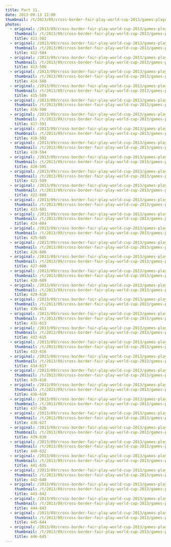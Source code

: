 ```yaml
---
title: Part 11.
date: 2013-09-13 12:00
thumbnail: /t/2013/09/cross-border-fair-play-world-cup-2013/games-players-supporters/part-11/411-582.jpg
photos:
  - original: /2013/09/cross-border-fair-play-world-cup-2013/games-players-supporters/part-11/411-582.jpg
    thumbnail: /t/2013/09/cross-border-fair-play-world-cup-2013/games-players-supporters/part-11/411-582.jpg
    title: 411-582
  - original: /2013/09/cross-border-fair-play-world-cup-2013/games-players-supporters/part-11/412-584.jpg
    thumbnail: /t/2013/09/cross-border-fair-play-world-cup-2013/games-players-supporters/part-11/412-584.jpg
    title: 412-584
  - original: /2013/09/cross-border-fair-play-world-cup-2013/games-players-supporters/part-11/413-586.jpg
    thumbnail: /t/2013/09/cross-border-fair-play-world-cup-2013/games-players-supporters/part-11/413-586.jpg
    title: 413-586
  - original: /2013/09/cross-border-fair-play-world-cup-2013/games-players-supporters/part-11/414-588.jpg
    thumbnail: /t/2013/09/cross-border-fair-play-world-cup-2013/games-players-supporters/part-11/414-588.jpg
    title: 414-588
  - original: /2013/09/cross-border-fair-play-world-cup-2013/games-players-supporters/part-11/415-589.jpg
    thumbnail: /t/2013/09/cross-border-fair-play-world-cup-2013/games-players-supporters/part-11/415-589.jpg
    title: 415-589
  - original: /2013/09/cross-border-fair-play-world-cup-2013/games-players-supporters/part-11/416-590.jpg
    thumbnail: /t/2013/09/cross-border-fair-play-world-cup-2013/games-players-supporters/part-11/416-590.jpg
    title: 416-590
  - original: /2013/09/cross-border-fair-play-world-cup-2013/games-players-supporters/part-11/417-591.jpg
    thumbnail: /t/2013/09/cross-border-fair-play-world-cup-2013/games-players-supporters/part-11/417-591.jpg
    title: 417-591
  - original: /2013/09/cross-border-fair-play-world-cup-2013/games-players-supporters/part-11/418-593.jpg
    thumbnail: /t/2013/09/cross-border-fair-play-world-cup-2013/games-players-supporters/part-11/418-593.jpg
    title: 418-593
  - original: /2013/09/cross-border-fair-play-world-cup-2013/games-players-supporters/part-11/419-594.jpg
    thumbnail: /t/2013/09/cross-border-fair-play-world-cup-2013/games-players-supporters/part-11/419-594.jpg
    title: 419-594
  - original: /2013/09/cross-border-fair-play-world-cup-2013/games-players-supporters/part-11/420-595.jpg
    thumbnail: /t/2013/09/cross-border-fair-play-world-cup-2013/games-players-supporters/part-11/420-595.jpg
    title: 420-595
  - original: /2013/09/cross-border-fair-play-world-cup-2013/games-players-supporters/part-11/421-599.jpg
    thumbnail: /t/2013/09/cross-border-fair-play-world-cup-2013/games-players-supporters/part-11/421-599.jpg
    title: 421-599
  - original: /2013/09/cross-border-fair-play-world-cup-2013/games-players-supporters/part-11/422-600.jpg
    thumbnail: /t/2013/09/cross-border-fair-play-world-cup-2013/games-players-supporters/part-11/422-600.jpg
    title: 422-600
  - original: /2013/09/cross-border-fair-play-world-cup-2013/games-players-supporters/part-11/423-601.jpg
    thumbnail: /t/2013/09/cross-border-fair-play-world-cup-2013/games-players-supporters/part-11/423-601.jpg
    title: 423-601
  - original: /2013/09/cross-border-fair-play-world-cup-2013/games-players-supporters/part-11/424-604.jpg
    thumbnail: /t/2013/09/cross-border-fair-play-world-cup-2013/games-players-supporters/part-11/424-604.jpg
    title: 424-604
  - original: /2013/09/cross-border-fair-play-world-cup-2013/games-players-supporters/part-11/425-605.jpg
    thumbnail: /t/2013/09/cross-border-fair-play-world-cup-2013/games-players-supporters/part-11/425-605.jpg
    title: 425-605
  - original: /2013/09/cross-border-fair-play-world-cup-2013/games-players-supporters/part-11/426-606.jpg
    thumbnail: /t/2013/09/cross-border-fair-play-world-cup-2013/games-players-supporters/part-11/426-606.jpg
    title: 426-606
  - original: /2013/09/cross-border-fair-play-world-cup-2013/games-players-supporters/part-11/427-608.jpg
    thumbnail: /t/2013/09/cross-border-fair-play-world-cup-2013/games-players-supporters/part-11/427-608.jpg
    title: 427-608
  - original: /2013/09/cross-border-fair-play-world-cup-2013/games-players-supporters/part-11/428-609.jpg
    thumbnail: /t/2013/09/cross-border-fair-play-world-cup-2013/games-players-supporters/part-11/428-609.jpg
    title: 428-609
  - original: /2013/09/cross-border-fair-play-world-cup-2013/games-players-supporters/part-11/429-610.jpg
    thumbnail: /t/2013/09/cross-border-fair-play-world-cup-2013/games-players-supporters/part-11/429-610.jpg
    title: 429-610
  - original: /2013/09/cross-border-fair-play-world-cup-2013/games-players-supporters/part-11/430-611.jpg
    thumbnail: /t/2013/09/cross-border-fair-play-world-cup-2013/games-players-supporters/part-11/430-611.jpg
    title: 430-611
  - original: /2013/09/cross-border-fair-play-world-cup-2013/games-players-supporters/part-11/431-613.jpg
    thumbnail: /t/2013/09/cross-border-fair-play-world-cup-2013/games-players-supporters/part-11/431-613.jpg
    title: 431-613
  - original: /2013/09/cross-border-fair-play-world-cup-2013/games-players-supporters/part-11/432-615.jpg
    thumbnail: /t/2013/09/cross-border-fair-play-world-cup-2013/games-players-supporters/part-11/432-615.jpg
    title: 432-615
  - original: /2013/09/cross-border-fair-play-world-cup-2013/games-players-supporters/part-11/433-616.jpg
    thumbnail: /t/2013/09/cross-border-fair-play-world-cup-2013/games-players-supporters/part-11/433-616.jpg
    title: 433-616
  - original: /2013/09/cross-border-fair-play-world-cup-2013/games-players-supporters/part-11/434-617.jpg
    thumbnail: /t/2013/09/cross-border-fair-play-world-cup-2013/games-players-supporters/part-11/434-617.jpg
    title: 434-617
  - original: /2013/09/cross-border-fair-play-world-cup-2013/games-players-supporters/part-11/435-618.jpg
    thumbnail: /t/2013/09/cross-border-fair-play-world-cup-2013/games-players-supporters/part-11/435-618.jpg
    title: 435-618
  - original: /2013/09/cross-border-fair-play-world-cup-2013/games-players-supporters/part-11/436-619.jpg
    thumbnail: /t/2013/09/cross-border-fair-play-world-cup-2013/games-players-supporters/part-11/436-619.jpg
    title: 436-619
  - original: /2013/09/cross-border-fair-play-world-cup-2013/games-players-supporters/part-11/437-620.jpg
    thumbnail: /t/2013/09/cross-border-fair-play-world-cup-2013/games-players-supporters/part-11/437-620.jpg
    title: 437-620
  - original: /2013/09/cross-border-fair-play-world-cup-2013/games-players-supporters/part-11/438-627.jpg
    thumbnail: /t/2013/09/cross-border-fair-play-world-cup-2013/games-players-supporters/part-11/438-627.jpg
    title: 438-627
  - original: /2013/09/cross-border-fair-play-world-cup-2013/games-players-supporters/part-11/439-630.jpg
    thumbnail: /t/2013/09/cross-border-fair-play-world-cup-2013/games-players-supporters/part-11/439-630.jpg
    title: 439-630
  - original: /2013/09/cross-border-fair-play-world-cup-2013/games-players-supporters/part-11/440-632.jpg
    thumbnail: /t/2013/09/cross-border-fair-play-world-cup-2013/games-players-supporters/part-11/440-632.jpg
    title: 440-632
  - original: /2013/09/cross-border-fair-play-world-cup-2013/games-players-supporters/part-11/441-635.jpg
    thumbnail: /t/2013/09/cross-border-fair-play-world-cup-2013/games-players-supporters/part-11/441-635.jpg
    title: 441-635
  - original: /2013/09/cross-border-fair-play-world-cup-2013/games-players-supporters/part-11/442-640.jpg
    thumbnail: /t/2013/09/cross-border-fair-play-world-cup-2013/games-players-supporters/part-11/442-640.jpg
    title: 442-640
  - original: /2013/09/cross-border-fair-play-world-cup-2013/games-players-supporters/part-11/443-642.jpg
    thumbnail: /t/2013/09/cross-border-fair-play-world-cup-2013/games-players-supporters/part-11/443-642.jpg
    title: 443-642
  - original: /2013/09/cross-border-fair-play-world-cup-2013/games-players-supporters/part-11/444-643.jpg
    thumbnail: /t/2013/09/cross-border-fair-play-world-cup-2013/games-players-supporters/part-11/444-643.jpg
    title: 444-643
  - original: /2013/09/cross-border-fair-play-world-cup-2013/games-players-supporters/part-11/445-644.jpg
    thumbnail: /t/2013/09/cross-border-fair-play-world-cup-2013/games-players-supporters/part-11/445-644.jpg
    title: 445-644
  - original: /2013/09/cross-border-fair-play-world-cup-2013/games-players-supporters/part-11/446-645.jpg
    thumbnail: /t/2013/09/cross-border-fair-play-world-cup-2013/games-players-supporters/part-11/446-645.jpg
    title: 446-645
---
```

